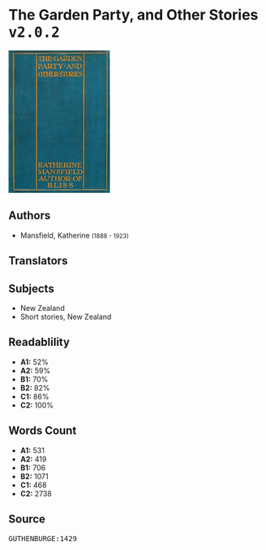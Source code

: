 # The Garden Party, and Other Stories <kbd>v2.0.2</kbd>

![](./cover.medium.jpg "")

## Authors


 - Mansfield, Katherine <small>(1888 - 1923)</small>

## Translators



## Subjects


 - New Zealand
 - Short stories, New Zealand

## Readablility


 - **A1:** 52%
 - **A2:** 59%
 - **B1:** 70%
 - **B2:** 82%
 - **C1:** 86%
 - **C2:** 100%

## Words Count


 - **A1:** 531
 - **A2:** 419
 - **B1:** 706
 - **B2:** 1071
 - **C1:** 468
 - **C2:** 2738

## Source


<kbd>GUTHENBURGE:1429</kbd>
